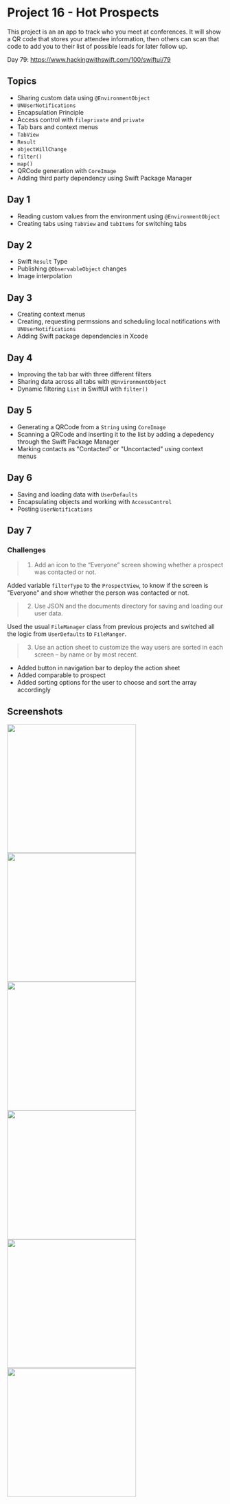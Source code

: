 # Project 16 - Hot Prospects

This project is an an app to track who you meet at conferences. It will show a QR code that stores your attendee information, then others 
can scan that code to add you to their list of possible leads for later follow up.

Day 79: https://www.hackingwithswift.com/100/swiftui/79

## Topics

- Sharing custom data using `@EnvironmentObject`
- `UNUserNotifications`
- Encapsulation Principle
- Access control with `fileprivate` and `private`
- Tab bars and context menus
- `TabView`
- `Result`
- `objectWillChange`
- `filter()`
- `map()`
- QRCode generation with `CoreImage`
- Adding third party dependency using Swift Package Manager

## Day 1

- Reading custom values from the environment using `@EnvironmentObject`
- Creating tabs using `TabView` and `tabItems` for switching tabs


## Day 2

- Swift `Result` Type
- Publishing `@ObservableObject` changes
- Image interpolation

## Day 3

- Creating context menus
- Creating, requesting permssions and scheduling local notifications with `UNUserNotifications`
- Adding Swift package dependencies in Xcode

## Day 4

- Improving the tab bar with three different filters
- Sharing data across all tabs with `@EnvironmentObject`
- Dynamic filtering `List` in SwiftUI with `filter()`

## Day 5

- Generating a QRCode from a `String` using `CoreImage`
- Scanning a QRCode and inserting it to the list by adding a depedency through the Swift Package Manager
- Marking contacts as "Contacted" or "Uncontacted" using context menus

## Day 6

- Saving and loading data with `UserDefaults`
- Encapsulating objects and working with `AccessControl`
- Posting `UserNotifications`

## Day 7
### Challenges

>1. Add an icon to the “Everyone” screen showing whether a prospect was contacted or not.

Added variable `filterType` to the `ProspectView`, to know if the screen is "Everyone" and show whether the person was contacted or not.

>2. Use JSON and the documents directory for saving and loading our user data.

Used the usual `FileManager` class from previous projects and switched all the logic from `UserDefaults` to `FileManger`.

>3. Use an action sheet to customize the way users are sorted in each screen – by name or by most recent.

- Added button in navigation bar to deploy the action sheet
- Added comparable to prospect
- Added sorting options for the user to choose and sort the array accordingly

## Screenshots

<img src="Screenshots/Screenshot 1.png" width="300"/> <img src="Screenshots/Screenshot 2.png" width="300"/> 
<img src="Screenshots/Screenshot 3.png" width="300"/> <img src="Screenshots/Screenshot 4.png" width="300"/>
<img src="Screenshots/Screenshot 5.png" width="300"/> <img src="Screenshots/Screenshot 6.png" width="300"/> 
